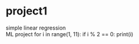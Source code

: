 # project1
simple linear regression
<br>
ML project
for i in range(1, 11):
    if i % 2 == 0:
        print(i)
